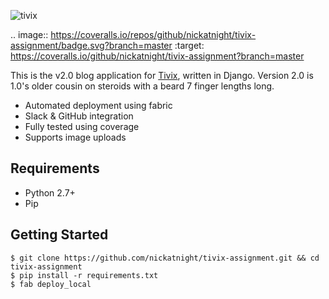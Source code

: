 ![tivix](http://www.tivix.com/static/global/images/apple-touch-icon-120x120.png)  
  
.. image::
https://coveralls.io/repos/github/nickatnight/tivix-assignment/badge.svg?branch=master
:target: https://coveralls.io/github/nickatnight/tivix-assignment?branch=master  
  
This is the v2.0 blog application for [Tivix](http://www.tivix.com), written in Django. Version 2.0 is 1.0's older cousin on steroids with a beard 7 finger lengths long.  
  
* Automated deployment using fabric  
* Slack & GitHub integration  
* Fully tested using coverage  
* Supports image uploads
  
## Requirements  
  
* Python 2.7+  
* Pip  
  
## Getting Started
  
```
$ git clone https://github.com/nickatnight/tivix-assignment.git && cd tivix-assignment
$ pip install -r requirements.txt
$ fab deploy_local
```
